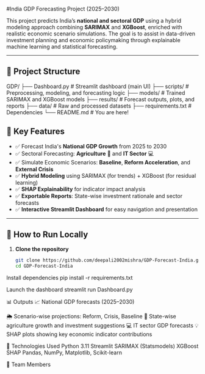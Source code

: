 #India GDP Forecasting Project (2025–2030)

This project predicts India’s **national and sectoral GDP** using a hybrid modeling approach combining **SARIMAX** and **XGBoost**, enriched with realistic economic scenario simulations. The goal is to assist in data-driven investment planning and economic policymaking through explainable machine learning and statistical forecasting.

---

## 📁 Project Structure

GDP/ ├── Dashboard.py # Streamlit dashboard (main UI) ├── scripts/ # Preprocessing, modeling, and forecasting logic ├── models/ # Trained SARIMAX and XGBoost models ├── results/ # Forecast outputs, plots, and reports ├── data/ # Raw and processed datasets ├── requirements.txt # Dependencies └── README.md # You are here!

## 🌟 Key Features

- ✅ Forecast India's **National GDP Growth** from 2025 to 2030
- ✅ Sectoral Forecasting: **Agriculture** 🌾 and **IT Sector** 💻
- ✅ Simulate Economic Scenarios: **Baseline**, **Reform Acceleration**, and **External Crisis**
- ✅ **Hybrid Modeling** using SARIMAX (for trends) + XGBoost (for residual learning)
- ✅ **SHAP Explainability** for indicator impact analysis
- ✅ **Exportable Reports**: State-wise investment rationale and sector forecasts
- ✅ **Interactive Streamlit Dashboard** for easy navigation and presentation

---

## 🚀 How to Run Locally

1. **Clone the repository**  
   ```bash
   git clone https://github.com/deepali2002mishra/GDP-Forecast-India.git
   cd GDP-Forecast-India

Install dependencies
pip install -r requirements.txt

Launch the dashboard
streamlit run Dashboard.py

📊 Outputs
📈 National GDP forecasts (2025–2030)

🌦 Scenario-wise projections: Reform, Crisis, Baseline
🌾 State-wise agriculture growth and investment suggestions
💻 IT sector GDP forecasts
💡 SHAP plots showing key economic indicator contributions

📌 Technologies Used
Python 3.11
Streamlit
SARIMAX (Statsmodels)
XGBoost
SHAP
Pandas, NumPy, Matplotlib, Scikit-learn

🤝 Team Members
